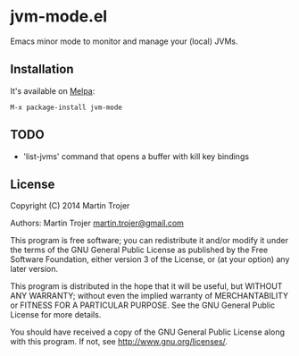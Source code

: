 # jvm-mode.el

Emacs minor mode to monitor and manage your (local) JVMs.

## Installation

It's available on [Melpa](http://melpa.milkbox.net/):

    M-x package-install jvm-mode

## TODO

* 'list-jvms' command that opens a buffer with kill key bindings

## License

Copyright (C) 2014 Martin Trojer

Authors: Martin Trojer <martin.trojer@gmail.com>

This program is free software; you can redistribute it and/or modify
it under the terms of the GNU General Public License as published by
the Free Software Foundation, either version 3 of the License, or
(at your option) any later version.

This program is distributed in the hope that it will be useful,
but WITHOUT ANY WARRANTY; without even the implied warranty of
MERCHANTABILITY or FITNESS FOR A PARTICULAR PURPOSE.  See the
GNU General Public License for more details.

You should have received a copy of the GNU General Public License
along with this program.  If not, see <http://www.gnu.org/licenses/>.
